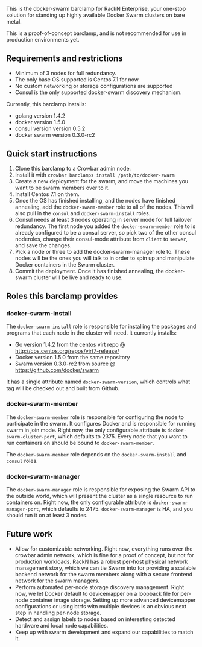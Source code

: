 This is the docker-swarm barclamp for RackN Enterprise, your one-stop solution for standing up highly available Docker Swarm clusters on bare metal.

This is a proof-of-concept barclamp, and is not recommended for use in production environments yet.

## Requirements and restrictions ##

* Minimum of 3 nodes for full redundancy.
* The only base OS supported is Centos 7.1 for now.
* No custom networking or storage configurations are supported
* Consul is the only supported docker-swarm discovery mechanism.

Currently, this barclamp installs:

* golang version 1.4.2
* docker version 1.5.0
* consul version version 0.5.2
* docker swarm version 0.3.0-rc2

## Quick start instructions ##

1. Clone this barclamp to a Crowbar admin node.
2. Install it with ```crowbar barclamps install /path/to/docker-swarm```
3. Create a new deployment for the swarm, and move the machines you want to be swarm members over to it.
4. Install Centos 7.1 on them.
5. Once the OS has finished installing, and the nodes have finished annealing, add the ```docker-swarm-member``` role to all of the nodes.  This will also pull in the ```consul``` and ```docker-swarm-install``` roles.
6. Consul needs at least 3 nodes operating in server mode for full failover redundancy.  The first node you added the ```docker-swarm-member``` role to is already configured to be a consul server, so pick two of the other consul noderoles, change their consul-mode attribute from ```client``` to ```server```, and save the changes.
7. Pick a node or three to add the docker-swarm-manager role to.  These nodes will be the ones you will talk to in order to spin up and manipulate Docker containers in the Swarm cluster.
8. Commit the deployment.  Once it has finished annealing, the docker-swarm cluster will be live and ready to use.


## Roles this barclamp provides ##
### docker-swarm-install

The ```docker-swarm-install``` role is responsible for installing the packages and programs that each node in the cluster will need.  It currently installs:

* Go version 1.4.2 from the centos virt repo @ http://cbs.centos.org/repos/virt7-release/
* Docker version 1.5.0 from the same repository
* Swarm version 0.3.0-rc2 from source @ https://github.com/docker/swarm

It has a single attribute named ```docker-swarm-version```, which controls what tag will be checked out and built from Github.

### docker-swarm-member

The ```docker-swarm-member``` role is responsible for configuring the node to participate in the swarm.  It configures Docker and is responsible for running swarm in join mode.  Right now, the only configurable attribute is ```docker-swarm-cluster-port```, which defaults to 2375.  Every node that you want to run containers on should be bound to ```docker-swarm-member```.

The ```docker-swarm-member``` role depends on the ```docker-swarm-install``` and ```consul``` roles.

### docker-swarm-manager

The ```docker-swarm-manager``` role is responsible for exposing the Swarm API to the outside world, which will present the cluster as a single resource to run containers on.  Right now, the only configurable attribute is ```docker-swarm-manager-port```, which defaults to 2475.  ```docker-swarm-manager``` is HA, and you should run it on at least 3 nodes.

## Future work ##

* Allow for customizable networking.  Right now, everything runs over the crowbar admin network, which is fine for a proof of concept, but not for production workloads.  RackN has a robust per-host physical network management story, which we can tie Swarm into for providing a scalable backend network for the swarm members along with a secure frontend network for the swarm managers.
* Perform automated per-node storage discovery management.  Right now, we let Docker default to devicemapper on a loopback file for per-node container image storage.  Setting up more advanced devicemapper configurations or using btrfs witn multiple devices is an obvious next step in handling per-node storage.
* Detect and assign labels to nodes based on interesting detected hardware and local node capabilities.
* Keep up with swarm development and expand our capabilities to match it.
